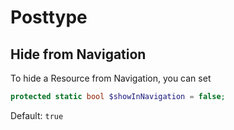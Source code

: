 Posttype
========================

## Hide from Navigation

To hide a Resource from Navigation, you can set

```php
protected static bool $showInNavigation = false;
```

Default: `true`

